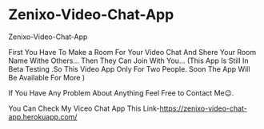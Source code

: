 # Zenixo-Video-Chat-App

Zenixo-Video-Chat-App

First You Have To Make a Room For Your Video Chat And Shere Your Room Name Withe Others...
Then They Can Join With You...
(This App Is Still In Beta Testing .So This Video App Only For Two  People. Soon The App Will Be Available For More )

If You Have Any Problem About Anything Feel Free to Contact Me😉.



You Can Check My Viceo Chat App This Link-https://zenixo-video-chat-app.herokuapp.com/
